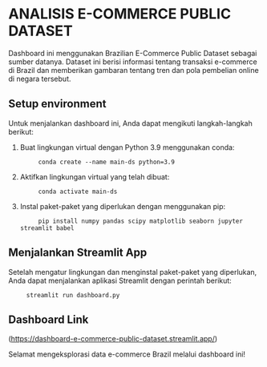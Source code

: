 # ANALISIS E-COMMERCE PUBLIC DATASET

Dashboard ini menggunakan Brazilian E-Commerce Public Dataset sebagai sumber datanya. Dataset ini berisi informasi tentang transaksi e-commerce di Brazil dan memberikan gambaran tentang tren dan pola pembelian online di negara tersebut.

## Setup environment

Untuk menjalankan dashboard ini, Anda dapat mengikuti langkah-langkah berikut:

1. Buat lingkungan virtual dengan Python 3.9 menggunakan conda:

            conda create --name main-ds python=3.9

2. Aktifkan lingkungan virtual yang telah dibuat:

            conda activate main-ds
 
3. Instal paket-paket yang diperlukan dengan menggunakan pip:

            pip install numpy pandas scipy matplotlib seaborn jupyter streamlit babel

## Menjalankan Streamlit App

Setelah mengatur lingkungan dan menginstal paket-paket yang diperlukan, Anda dapat menjalankan aplikasi Streamlit dengan perintah berikut:

         streamlit run dashboard.py

## Dashboard Link

(https://dashboard-e-commerce-public-dataset.streamlit.app/)

Selamat mengeksplorasi data e-commerce Brazil melalui dashboard ini!



